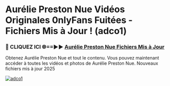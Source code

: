# Aurélie Preston Nue Vidéos Originales 0nlyFans Fuitées - Fichiers Mis à Jour ! (adco1)

<h3>🔴 CLIQUEZ ICI 🌐==►► <a href="https://tinyurl.com/2pmr4ezf" rel="nofollow">Aurélie Preston Nue Fichiers Mis à Jour</a></h3>

Obtenez Aurélie Preston Nue et tout le contenu. Vous pouvez maintenant accéder à toutes les vidéos et photos de Aurélie Preston Nue. Nouveaux fichiers mis à jour 2025

[![adco1](https://i.imgur.com/6SNvagu.gif)](https://tinyurl.com/2pmr4ezf)
